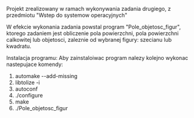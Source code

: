 Projekt zrealizowany w ramach wykonywania zadania drugiego, z przedmiotu
"Wstep do systemow operacyjnych"

W efekcie wykonania zadania powstal program "Pole_objetosc_figur", ktorego
zadaniem jest obliczenie pola powierzchni, pola powierzchni calkowitej lub
objetosci, zaleznie od wybranej figury: szecianu lub kwadratu.


Instalacja programu:
Aby zainstaloiwac program nalezy kolejno wykonac nastepujace komendy:
1.  automake --add-missing
2.  libtolize -i
3.  autoconf
4.  ./configure
5.  make
6.  ./Pole_objetosc_figur
